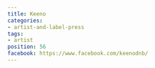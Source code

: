 ```yaml
---
title: Keeno
categories:
- artist-and-label-press
tags:
- artist
position: 56
facebook: https://www.facebook.com/keenodnb/
---
```


